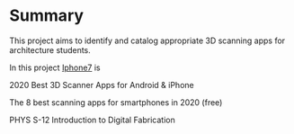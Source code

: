 
<h1>Summary</h1>
This project aims to identify and catalog appropriate 3D scanning apps for architecture students. 

In this project [Iphone7](https://support.apple.com/kb/SP743?viewlocale=en_US&locale=en_US) is

2020 Best 3D Scanner Apps for Android & iPhone


The 8 best scanning apps for smartphones in 2020 (free)

PHYS S-12
Introduction to Digital Fabrication
